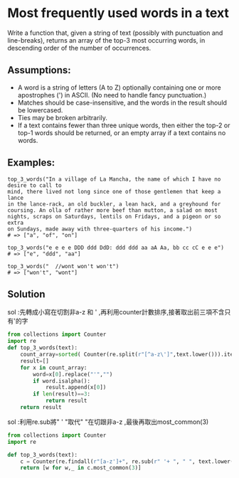 # Most frequently used words in a text

Write a function that, given a string of text (possibly with punctuation and line-breaks), returns an array of the top-3 most occurring words, in descending order of the number of occurrences.</br>


## Assumptions:
<ul>
    <li>A word is a string of letters (A to Z) optionally containing one or more apostrophes (') in ASCII. (No need to handle fancy punctuation.)</li>
    <li>Matches should be case-insensitive, and the words in the result should be lowercased.</li>
    <li>Ties may be broken arbitrarily.</li>
    <li>If a text contains fewer than three unique words, then either the top-2 or top-1 words should be returned, or an empty array if a text contains no words.</li>
</ul>



## Examples:

```
top_3_words("In a village of La Mancha, the name of which I have no desire to call to
mind, there lived not long since one of those gentlemen that keep a lance
in the lance-rack, an old buckler, a lean hack, and a greyhound for
coursing. An olla of rather more beef than mutton, a salad on most
nights, scraps on Saturdays, lentils on Fridays, and a pigeon or so extra
on Sundays, made away with three-quarters of his income.")
# => ["a", "of", "on"]

top_3_words("e e e e DDD ddd DdD: ddd ddd aa aA Aa, bb cc cC e e e")
# => ["e", "ddd", "aa"]

top_3_words("  //wont won't won't")
# => ["won't", "wont"]
```


## Solution

sol :先轉成小寫在切割非a-z 和 ' ,再利用counter計數排序,接著取出前三項不含只有'的字

``` python
from collections import Counter
import re
def top_3_words(text):
    count_array=sorted( Counter(re.split(r"[^a-z\']",text.lower())).items() ,key= lambda x:(-x[1],x[0]))   
    result=[]
    for x in count_array:
        word=x[0].replace("'","")
        if word.isalpha(): 
            result.append(x[0])
        if len(result)==3:
            return result    
    return result
```

sol :利用re.sub將" ' "取代" "在切跟非a-z ,最後再取出most_common(3)
``` python
from collections import Counter
import re

def top_3_words(text):
    c = Counter(re.findall(r"[a-z']+", re.sub(r" '+ ", " ", text.lower())))
    return [w for w,_ in c.most_common(3)]
```







